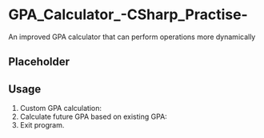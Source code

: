 # GPA_Calculator_-CSharp_Practise-
An improved GPA calculator that can perform operations more dynamically


Placeholder
-

Usage
-
1) Custom GPA calculation:
2) Calculate future GPA based on existing GPA:
3) Exit program.
